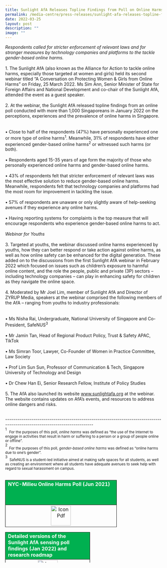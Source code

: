```yaml
---
title: Sunlight AfA Releases Topline Findings from Poll on Online Harms at Webinar
permalink: /media-centre/press-releases/sunlight-afa-releases-topline-findings-from-poll-online-harms/
date: 2022-03-25
layout: post
description: ""
image: ""
---
```

<em>Respondents called for stricter enforcement of relevant laws and for stronger measures by technology companies and platforms to the tackle gender-based online harms.&nbsp;<br>
</em><br>
<span></span>1.<span style="white-space: pre;">		</span>The Sunlight AfA (also known as the Alliance for Action to tackle online harms, especially those targeted at women and girls) held its second webinar titled “A Conversation on Protecting Women &amp; Girls from Online Harms” on Friday, 25 March 2022. Ms Sim Ann, Senior Minister of State for Foreign Affairs and National Development and co-chair of the Sunlight AfA, attended the event as a guest speaker.<br>
<br>
2.<span style="white-space: pre;">		</span>At the webinar, the Sunlight AfA released topline findings from an online poll conducted with more than 1,000 Singaporeans in January 2022 on the perceptions, experiences and the prevalence of online harms in Singapore.&nbsp;&nbsp;<br>
<br>
<span style="white-space: pre;">		</span>•<span style="white-space: pre;">	</span>Close to half of the respondents (47%) have personally experienced one or more type of online harms<sup>1</sup>. Meanwhile, 31% of respondents have either experienced gender-based online harms<sup>2</sup> or witnessed such harms (or both).&nbsp;<br>
<span style="white-space: pre;">		</span>•<span style="white-space: pre;">	</span>Respondents aged 15-35 years of age form the majority of those who personally experienced online harms and gender-based online harms.&nbsp;<br>
<span style="white-space: pre;">		</span>•<span style="white-space: pre;">	</span>43% of respondents felt that stricter enforcement of relevant laws was the most effective solution to reduce gender-based online harms. Meanwhile, respondents felt that technology companies and platforms had the most room for improvement in tackling the issue.<br>
<span style="white-space: pre;">		</span>•<span style="white-space: pre;">	</span>57% of respondents are unaware or only slightly aware of help-seeking avenues if they experience any online harms.&nbsp;<br>
<span style="white-space: pre;">		</span>•<span style="white-space: pre;">	</span>Having reporting systems for complaints is the top measure that will encourage respondents who experience gender-based online harms to act.<br>
<br>
<em>Webinar for Youths</em><br>
<br>
3.<span style="white-space: pre;">		</span>Targeted at youths, the webinar discussed online harms experienced by youths, how they can better respond or take action against online harms, as well as how online safety can be enhanced for the digital generation. These added on to the discussions from the first Sunlight AfA webinar in February 2022 which focused on issues such as children’s exposure to harmful online content, and the role the people, public and private (3P) sectors – including technology companies – can play in enhancing safety for children as they navigate the online space.&nbsp;<br>
<br>
4.<span style="white-space: pre;">		</span>Moderated by Mr Joel Lim, member of Sunlight AfA and Director of ZYRUP Media, speakers at the webinar comprised the following members of the AfA – ranging from youths to industry professionals:&nbsp;<br>
<br>
<span style="white-space: pre;">		</span>•<span style="white-space: pre;">	</span>Ms Nisha Rai, Undergraduate, National University of Singapore and Co-President, SafeNUS<sup>3</sup><br>
<span style="white-space: pre;">		</span>•<span style="white-space: pre;">	</span>Mr Jamin Tan, Head of Regional Product Policy, Trust &amp; Safety APAC, TikTok&nbsp;<br>
<span style="white-space: pre;">		</span>•<span style="white-space: pre;">	</span>Ms Simran Toor, Lawyer, Co-Founder of Women in Practice Committee, Law Society&nbsp;&nbsp;<br>
<span style="white-space: pre;">		</span>•<span style="white-space: pre;">	</span>Prof Lim Sun Sun, Professor of Communication &amp; Tech, Singapore University of Technology and Design<br>
<span style="white-space: pre;">		</span>•<span style="white-space: pre;">	</span>Dr Chew Han Ei, Senior Research Fellow, Institute of Policy Studies<br>
<br>
5.<span style="white-space: pre;">		</span>The AfA also launched its website <a rel="noopener noreferrer" target="_blank" href="https://www.sunlightafa.org">www.sunlightafa.org</a> at the webinar. The website contains updates on AfA’s events, and resources to address online dangers and risks.<br>
<div>&nbsp;</div>
--------------------------------------------------------------------------------------------------------------------------<br>
<sup>1</sup>&nbsp; <sub>For the purposes of this poll, <em>online harms</em> was defined as “the use of the Internet to engage in activities that result in harm or suffering to a person or a group of people online or offline”.<br>
</sub><sup>2</sup><sub><sup>&nbsp;&nbsp;</sup></sub><sub>For the purposes of this poll, <em>gender-based online harms</em> was defined as “online harms due to one’s gender”.<br>
<sup></sup></sub><sup>3&nbsp;&nbsp;</sup><sub>SafeNUS is a student-led initiative aimed at making safe spaces for all students, as well as creating an environment where all students have adequate avenues to seek help with regard to sexual harassment on campus.&nbsp;<br>
<sup></sup></sub><sub><sup></sup><br>
</sub>
<table>
    <tbody>
        <tr>
            <td style="border: 1px outset #000000; border-image: none; color: #ffffff; background-color: #00b050;"><strong>NYC-<span>Milieu Online Harms Poll (Jun 2021)&nbsp;</span>&nbsp;</strong>&nbsp;
            <table style="border: none;" cellpadding="0" cellspacing="0" border="1">
                <tbody>
                </tbody>
            </table>
            <br>
            </td>
        </tr>
        <tr>
            <td style="border: 1px outset #000000; border-image: none; text-align: center;">
            <a href="-/media/932dcee638a446ada856f82fdf839171.ashx"></a><a href="-/media/5a399017a377435885889bc4314197a7.ashx"></a><a href="-/media/37B11DA4D5CC480386AA5B10E55E7918.ashx"></a><a href="-/media/37B11DA4D5CC480386AA5B10E55E7918.ashx"><img src="-/media/15d8506b158742e794838a12a8bd5b62.ashx?h=64&amp;w=64" alt="Icon Pdf" style="width: 64px; height: 64px;"></a></td>
        </tr>
    </tbody>
</table>
<table style="width: 273px; height: 98px;">
    <tbody>
        <tr>
            <td style="border: 1px outset #000000; border-image: none; color: #ffffff; background-color: #00b050;"><strong><span>Detailed versions of the Sunlight AfA sensing poll findings (Jan 2022) and research roadmap&nbsp;</span></strong>&nbsp;</td>
        </tr>
        <tr>
            <td style="border: 1px outset #000000; border-image: none; text-align: center;">
            <a href="-/media/932dcee638a446ada856f82fdf839171.ashx"></a><a href="-/media/5a399017a377435885889bc4314197a7.ashx"></a><a href="-/media/D6E724122CE84944A32809DF1E0576C2.ashx"><img src="-/media/15d8506b158742e794838a12a8bd5b62.ashx?h=64&amp;w=64" alt="Icon Pdf" style="width: 64px; height: 64px;"></a></td>
        </tr>
    </tbody>
</table>